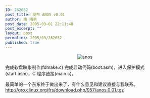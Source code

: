 ```yaml
---
ID: 262652
post_title: 发布 ANOS v0.01
author: 南 靖男
post_date: 2005-03-01 22:11:48
post_excerpt: ""
layout: post
permalink: 2005/03/262652
published: true
---
```

<p style="text-align: center"><img src="https://larryli.cn/wp-content/uploads/50/5051/2007/07/logo.bmp" alt="anos" /></p>

完成软盘映象制作(fdmake.c)
完成启动代码(boot.asm)，进入保护模式(start.asm)，C 程序链接(main.c)。

最简单的一个东东终于做出来了，有什么意见和建议直接与我联系。
<a href="http://gro.clinux.org/frs/download.php/957/anos.0.01.tgz">http://gro.clinux.org/frs/download.php/957/anos.0.01.tgz</a>